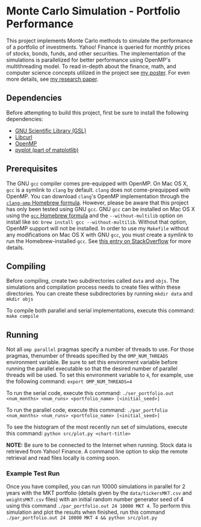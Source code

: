 # Monte Carlo Simulation - Portfolio Performance
This project implements Monte Carlo methods to simulate the performance of a portfolio of investments. Yahoo! Finance is queried for monthly prices of stocks, bonds, funds, and other securities. The implementation of the simulations is parallelized for better performance using OpenMP's multithreading model. To read in-depth about the finance, math, and computer science concepts utilized in the project see [my poster](https://dl.dropboxusercontent.com/u/15687514/monte-carlo-project/mc_performance_poster.pdf). For even more details, see [my research paper](https://dl.dropboxusercontent.com/u/15687514/monte-carlo-project/mc_performance_paper.pdf).

## Dependencies
Before attempting to build this project, first be sure to install the following dependencies:
- [GNU Scientific Library (GSL)](https://www.gnu.org/software/gsl/)
- [Libcurl](https://curl.haxx.se/)
- [OpenMP](http://openmp.org/wp/)
- [pyplot (part of matplotlib)](http://matplotlib.org/api/pyplot_summary.html)

## Prerequisites
The GNU `gcc` compiler comes pre-equipped with OpenMP. On Mac OS X, `gcc` is a symlink to `clang` by default. `clang` does not come-prequipped with OpenMP. You can download `clang`'s OpenMP implementation through the [`clang-omp` Homebrew formula](http://brewformulas.org/ClangOmp). However, please be aware that this project has only been tested using GNU `gcc`. GNU `gcc` can be installed on Mac OS X using the [`gcc` Homebrew formula](http://brewformulas.org/Gcc) and the `--without-multilib` option on install like so: `brew install gcc --without-multilib`. Without that option, OpenMP support will not be installed. In order to use my `Makefile` without any modifications on Mac OS X with GNU `gcc`, you must create a symlink to run the Homebrew-installed `gcc`. See [this entry on StackOverflow](http://stackoverflow.com/questions/29057437/compile-openmp-programs-with-gcc-compiler-on-os-x-yosemite) for more details.


## Compiling
Before compiling, create two subdirectories called `data` and `objs`. The simulations and compilation process needs to create files within these directories. You can create these subdirectories by running `mkdir data` and `mkdir objs`

To compile both parallel and serial implementations, execute this command: `make compile`

## Running
Not all `omp parallel` pragmas specify a number of threads to use. For those pragmas, thenumber of threads specified by the `OMP_NUM_THREADS` environment variable. Be sure to set this environment variable before running the parallel executable so that the desired number of parallel threads will be used. To set this environment variable to `4`, for example, use the following command: `export OMP_NUM_THREADS=4`

To run the serial code, execute this command: `./ser_portfolio.out <num_months> <num_runs> <portfolio_name> [<initial_seed>]`

To run the parallel code, execute this command: `./par_portfolio <num_months> <num_runs> <portfolio_name> [<initial_seed>]`

To see the histogram of the most recently run set of simulations, execute this command: `python src/plot.py <chart-title>`

**NOTE:** Be sure to be connected to the Internet when running. Stock data is retrieved from Yahoo! Finance. A command line option to skip the remote retrieval and read files locally is coming soon.

### Example Test Run
Once you have compiled, you can run 10000 simulations in parallel for 2 years with the MKT portfolio (details given by the `data/tickersMKT.csv` and `weightsMKT.csv` files) with an initial random number generator seed of 4 using this command `./par_portfolio.out 24 10000 MKT 4`. To perform this simulation and plot the results when finished, run this command `./par_portfolio.out 24 10000 MKT 4 && python src/plot.py`
